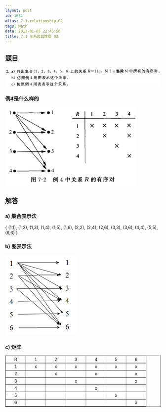 ```yaml
---
layout: post
id: 1681
alias: 7-1-relationship-02
tags: Math
date: 2013-01-05 22:45:50
title: 7.1 关系及其性质 02
---
```


## 题目

[![image](/user_images/1681-1.png "image")](/user_images/1681-1.png)

### 例4是什么样的

[![image](/user_images/1681-3.png "image")](/user_images/1681-3.png)

## 解答

### a) 集合表示法

{ (1,1), (1,2), (1,3), (1,4), (1,5), (1,6), (2,2), (2,4), (2,6), (3,3), (3,6), (4,4), (5,5), (6,6)  }

### b) 图表示法

[![image](/user_images/1681-5.png "image")](/user_images/1681-5.png)

### c) 矩阵

<p>
<table border="1" cellspacing="0" cellpadding="2" width="350">
<tbody>
<tr>
<td valign="middle" width="50" align="center">R</td>
<td valign="middle" width="50" align="center">1</td>
<td valign="middle" width="50" align="center">2</td>
<td valign="middle" width="50" align="center">3</td>
<td valign="middle" width="50" align="center">4</td>
<td valign="middle" width="50" align="center">5</td>
<td valign="middle" width="50" align="center">6</td>
</tr>
<tr>
<td valign="middle" width="50" align="center">1</td>
<td valign="middle" width="50" align="center">x</td>
<td valign="middle" width="50" align="center">x</td>
<td valign="middle" width="50" align="center">x</td>
<td valign="middle" width="50" align="center">x</td>
<td valign="middle" width="50" align="center">x</td>
<td valign="middle" width="50" align="center">x</td>
</tr>
<tr>
<td valign="middle" width="50" align="center">2</td>
<td valign="middle" width="50" align="center">&nbsp;</td>
<td valign="middle" width="50" align="center">x</td>
<td valign="middle" width="50" align="center">&nbsp;</td>
<td valign="middle" width="50" align="center">x</td>
<td valign="middle" width="50" align="center">&nbsp;</td>
<td valign="middle" width="50" align="center">x</td>
</tr>
<tr>
<td valign="middle" width="50" align="center">3</td>
<td valign="middle" width="50" align="center">&nbsp;</td>
<td valign="middle" width="50" align="center">&nbsp;</td>
<td valign="middle" width="50" align="center">x</td>
<td valign="middle" width="50" align="center">&nbsp;</td>
<td valign="middle" width="50" align="center">&nbsp;</td>
<td valign="middle" width="50" align="center">x</td>
</tr>
<tr>
<td valign="middle" width="50" align="center">4</td>
<td valign="middle" width="50" align="center">&nbsp;</td>
<td valign="middle" width="50" align="center">&nbsp;</td>
<td valign="middle" width="50" align="center">&nbsp;</td>
<td valign="middle" width="50" align="center">x</td>
<td valign="middle" width="50" align="center">&nbsp;</td>
<td valign="middle" width="50" align="center">&nbsp;</td>
</tr>
<tr>
<td valign="middle" width="50" align="center">5</td>
<td valign="middle" width="50" align="center">&nbsp;</td>
<td valign="middle" width="50" align="center">&nbsp;</td>
<td valign="middle" width="50" align="center">&nbsp;</td>
<td valign="middle" width="50" align="center">&nbsp;</td>
<td valign="middle" width="50" align="center">x</td>
<td valign="middle" width="50" align="center">&nbsp;</td>
</tr>
<tr>
<td valign="middle" width="50" align="center">6</td>
<td valign="middle" width="50" align="center">&nbsp;</td>
<td valign="middle" width="50" align="center">&nbsp;</td>
<td valign="middle" width="50" align="center">&nbsp;</td>
<td valign="middle" width="50" align="center">&nbsp;</td>
<td valign="middle" width="50" align="center">&nbsp;</td>
<td valign="middle" width="50" align="center">x</td>
</tr>
</tbody>
</table>
